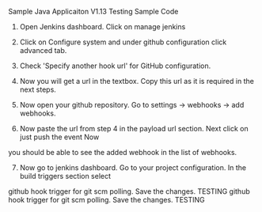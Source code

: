 
Sample Java Applicaiton V1.13
Testing Sample Code 

1. Open Jenkins dashboard. Click on manage jenkins

2. Click on Configure system and under github configuration click advanced tab.

3. Check 'Specify another hook url' for GitHub configuration. 

4. Now you will get a url in the textbox. Copy this url as it is required in the next steps.

5. Now open your github repository. Go to settings -> webhooks -> add webhooks.

6. Now paste the url from step 4 in the payload url section. Next click on just push the event Now 

you should be able to see the added webhook in the list of webhooks.

7. Now go to jenkins dashboard. Go to your project configuration. In the build triggers section select 

github hook trigger for git scm polling. Save the changes.
TESTING
github hook trigger for git scm polling. Save the changes.
TESTING
